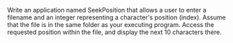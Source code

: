 Write an application named SeekPosition that allows a user to enter a filename and an integer representing a character's position (index). Assume that the file is in the same folder as your executing program. Access the requested position within the file, and display the next 10 characters there.